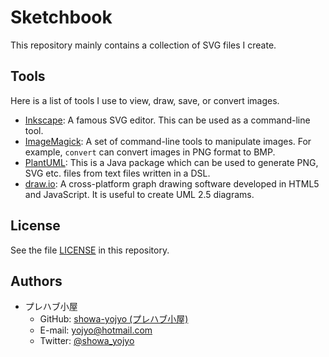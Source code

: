 # Sketchbook

This repository mainly contains a collection of SVG files I create.

## Tools

Here is a list of tools I use to view, draw, save, or convert images.

* [Inkscape][1]: A famous SVG editor. This can be used as a command-line tool.
* [ImageMagick][2]: A set of command-line tools to manipulate images.
  For example, `convert` can convert images in PNG format to BMP.
* [PlantUML][3]: This is a Java package which can be used to generate
  PNG, SVG etc. files from text files written in a DSL.
* [draw.io]: A cross-platform graph drawing software developed in HTML5 and
  JavaScript. It is useful to create UML 2.5 diagrams.

## License

See the file [LICENSE](./LICENSE) in this repository.

## Authors

* プレハブ小屋
  * GitHub: [showa-yojyo (プレハブ小屋)](https://github.com/showa-yojyo/)
  * E-mail: yojyo@hotmail.com
  * Twitter: [@showa_yojyo](https://twitter.com/showa_yojyo)

[1]: https://inkscape.org/ "Inkscape"
[2]: http://www.imagemagick.org/ "ImageMagick"
[3]: http://plantuml.com/ "PlantUML"
[draw.io]: https://www.drawio.com/
